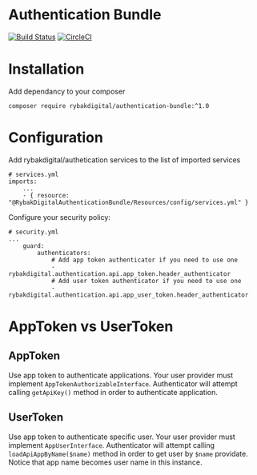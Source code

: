 # Authentication Bundle

[![Build Status](https://travis-ci.org/rybakdigital/authentication-bundle.svg?branch=master)](https://travis-ci.org/rybakdigital/authentication-bundle)
[![CircleCI](https://circleci.com/gh/rybakdigital/authentication-bundle.svg?style=svg)](https://circleci.com/gh/rybakdigital/authentication-bundle)

# Installation
Add dependancy to your composer
```
composer require rybakdigital/authentication-bundle:^1.0
```
# Configuration
Add rybakdigital/authetication services to the list of imported services
```
# services.yml
imports:
    ...
    - { resource: "@RybakDigitalAuthenticationBundle/Resources/config/services.yml" }
```
Configure your security policy:
```
# security.yml
...
    guard:
        authenticators:
            # Add app token authenticator if you need to use one
            - rybakdigital.authentication.api.app_token.header_authenticator
            # Add user token authenticator if you need to use one
            - rybakdigital.authentication.api.app_user_token.header_authenticator
```
# AppToken vs UserToken
## AppToken
Use app token to authenticate applications. Your user provider must implement `AppTokenAuthorizableInterface`. Authenticator will attempt calling `getApiKey()` method in order to authenticate application.
## UserToken
Use app token to authenticate specific user. Your user provider must implement `AppUserInterface`. Authenticator will attempt calling `loadApiAppByName($name)` method in order to get user by `$name` providate. Notice that app name becomes user name in this instance.

